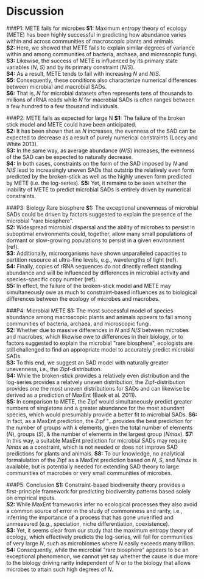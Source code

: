 # Discussion
###P1: METE fails for microbes
**S1:** Maximum entropy theory of ecology (METE) has been highly successful in predicting how abundance varies within and across communities of macroscopic plants and animals.  
**S2:** Here, we showed that METE fails to explain similar degrees of variance within and among communities of bacteria, archaea, and microscopic fungi.  
**S3:** Likewise, the success of METE is influenced by its primary state variables (*N*, *S*) and by its primary constraint (*N*/*S*).  
**S4:** As a result, METE tends to fail with increasing *N* and *N*/*S*.  
**S5:** Consequently, these conditions also characterize numerical differences between microbial and macrobial SADs.  
**S6:** That is, *N* for microbial datasets often represents tens of thousands to millions of rRNA reads while *N* for macrobial SADs is often ranges between a few hundred to a few thousand individuals.  

###P2: METE fails as expected for large N
**S1:** The failure of the broken stick model and METE could have been anticipated.  
**S2:** It has been shown that as *N* increases, the evenness of the SAD can be expected to decrease as a result of purely numerical constraints (Locey and White 2013).  
**S3:** In the same way, as average abundance (*N*/*S*) increases, the evenness of the SAD can be expected to naturally decrease.  
**S4:** In both cases, constraints on the form of the SAD imposed by *N* and *N*/*S* lead to increasingly uneven SADs that outstrip the relatively even form predicted by the broken-stick as well as the highly uneven form predicted by METE (i.e. the log-series).
**S5:** Yet, it remains to be seen whether the inability of METE to predict microbial SADs is entirely driven by numerical constraints.

###P3:  Biology Rare biosphere
**S1:** The exceptional unevenness of microbial SADs could be driven by factors suggested to explain the presence of the microbial "rare biosphere".  
**S2:** Widespread microbial dispersal and the ability of microbes to persist in suboptimal environments could, together, allow many small populations of dormant or slow-growing populations to persist in a given environment (ref).  
**S3:** Additionally, microorganisms have shown unparalleled capacities to partition resource at ultra-fine levels, e.g., wavelengths of light (ref).  
**S4:** Finally, copies of rRNA sequences do not directly reflect standing abundance and will be influenced by differences in microbial activity and species-specific copy number (ref).  
**S5:** In effect, the failure of the broken-stick model and METE may simultaneously owe as much to constraint-based influences as to biological differences between the ecology of microbes and macrobes.

###P4: Microbial METE
**S1:** The most successful model of species abundance among macroscopic plants and animals appears to fail among communities of bacteria, archaea, and microscopic fungi.  
**S2:** Whether due to massive differences in *N* and *N*/*S* between microbes and macrobes, which likewise owe to differences in their biology, or to factors suggested to explain the microbial "rare biosphere", ecologists are still challenged to find an appropriate model to accurately predict microbial SADs.  
**S3:** To this end, we suggest an SAD model with naturally greater unevenness, i.e., the Zipf-distribution.  
**S4:** While the broken-stick provides a relatively even distribution and the log-series provides a relatvely uneven distribution, the Zipf-distribution provides one the most uneven distributions for SADs and can likewise be derived as a prediction of MaxEnt (Baek et al. 2011).  
**S5:** In comparison to METE, the Zipf would simultaneously predict greater numbers of singletons and a greater abundance for the most abundant species, which would presumably provide a better fit to microbial SADs. 
**S6:** In fact, as a MaxEnt prediction, the Zipf "...provides the best prediction for the number of groups with *k* elements, given the total number of elements (*N*), groups (*S*), & the number of elements in the largest group (*Nmax*).
**S7:** In this way, a suitable MaxEnt prediction for microbial SADs may require *Nmax* as a constraint, which is not needed or does not improve SAD predictions for plants and animals.
**S8:** To our knowledge, no analytical formalulation of the Zipf as a MaxEnt prediction based on *N*, *S*, and *Nmax* is available, but is potentially needed for extending SAD theory to large communities of macrobes or very small communities of microbes.

###P5: Conclusion
**S1:** Constraint-based biodiversity theory provides a first-principle framework for predicting biodiversity patterns based solely on empirical inputs.  
**S2:** While MaxEnt frameworks infer no ecological processes they also avoid a common source of error in the study of commonness and rarity, i.e., inferring the importance of a process that has gone unverified and unmeasured (e.g., speciation, niche differentiation, coexistence).  
**S3:** Yet, it seems clear from our study that the maximum entropy theory of ecology, which effectively predicts the log-series, will fail for communities of very large *N*, such as microbiomes where *N* easily exceeds many trillion.  
**S4:** Consequently, while the microbial "rare biosphere" appears to be an exceptional phenomenon, we cannot yet say whether the cause is due more to the biology driving rarity independent of *N* or to the biology that allows microbes to attain such high degrees of *N*.

